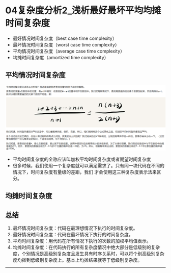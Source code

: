 # 04复杂度分析2_浅析最好最坏平均均摊时间复杂度

* 最好情况时间复杂度（best case time complexity）
* 最坏情况时间复杂度（worst case time complexity）
* 平均情况时间复杂度（average case time complexity）
* 均摊时间复杂度（amortized time complexity）

## 平均情况时间复杂度

![20201031_121754_23](image/20201031_121754_23.png)

* 平均时间复杂度的全称应该叫加权平均时间复杂度或者期望时间复杂度
* 很多时候，我们使用一个复杂度就可以满足需求了。只有同一块代码在不同的情况下，时间复杂度有量级的差距，我们
才会使用这三种复杂度表示法来区分。


## 均摊时间复杂度


## 总结

1. 最坏情况时间复杂度：代码在最理想情况下执行的时间复杂度。
2. 最好情况时间复杂度：代码在最坏情况下执行的时间复杂度。
3. 平均时间复杂度：用代码在所有情况下执行的次数的加权平均值表示。
4. 均摊时间复杂度：在代码执行的所有复杂度情况中绝大部分是低级别的复杂度，个别情况是高级别复杂度且发生具有时序关系时，可以将个别高级别复杂度均摊到低级别复杂度上。基本上均摊结果就等于低级别复杂度。




---
